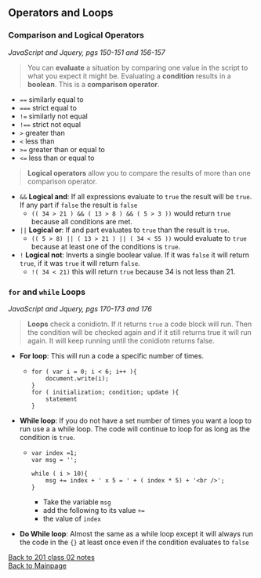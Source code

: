 ## Operators and Loops

### Comparison and Logical Operators

*JavaScript and Jquery, pgs 150-151 and 156-157*

> You can **evaluate** a situation by comparing one value in the script to what you expect it might be.  Evaluating a **condition** results in a **boolean**.  This is a **comparison operator**.
+ `==` similarly equal to
+ `===` strict equal to
+ `!=` similarly not equal
+ `!==` strict not equal
+ `>` greater than
+ `<` less than
+ `>=` greater than or equal to
+ `<=` less than or equal to

> **Logical operators** allow you to compare the results of more than one comparison operator.

+ `&&` **Logical and**: If all expressions evaluate to `true` the result will be `true`.  If any part if `false` the result is `false`
    + `(( 34 > 21 ) && ( 13 > 8 ) && ( 5 > 3 ))` would return `true` because all conditions are met. 
+ `||` **Logical or**: If and part evaluates to `true` than the result is `true`.
    + `(( 5 > 8) || ( 13 > 21 ) || ( 34 < 55 ))` would evaluate to `true` because at least one of the conditions is `true`.
+ `!` **Logical not**: Inverts a single boolear value.  If it was `false` it will return `true`, if it was `true` it will return `false`.
    + `!( 34 < 21)` this will return `true` because 34 is not less than 21.

### `for` and `while` Loops
*JavaScript and Jquery, pgs 170-173 and 176*

> **Loops** check a conidiotn.  If it returns `true` a code block will run.  Then the condition will be checked again and if it still returns true it will run again.  It will keep running until the conidiotn returns false.
+ **For loop**: This will run a code a specific number of times.
    + ```
      for ( var i = 0; i < 6; i++ ){
          document.write(i);
      }
      for ( initialization; condition; update ){
          statement
      }
      ```
+ **While loop**: If you do not have a set number of times you want a loop to run use a a while loop.  The code will continue to loop for as long as the condition is `true`. 
    + ```
      var index =1;
      var msg = '';

      while ( i > 10){
          msg += index + ' x 5 = ' + ( index * 5) + '<br />';
      }
      ```
        + Take the variable `msg`
        + add the following to its value `+=`
        + the value of `index`

+ **Do While loop**: Almost the same as a while loop except it will always run the code in the `{}` at least once even if the condition evaluates to `false`


[Back to 201 class 02 notes](../201/class-2.md)<br>
[Back to Mainpage](../README.md)